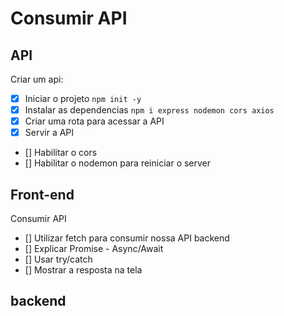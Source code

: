 # Consumir API

## API

Criar um api:
- [x] Iniciar o projeto `npm init -y`
- [x] Instalar as dependencias `npm i express nodemon cors axios`
- [x] Criar uma rota para acessar a API
- [x] Servir a API
- [] Habilitar o cors
- [] Habilitar o nodemon para reiniciar o server

## Front-end
Consumir API
- [] Utilizar fetch para consumir nossa API backend
- [] Explicar Promise - Async/Await
- [] Usar try/catch
- [] Mostrar a resposta na tela

## backend


